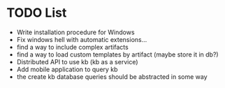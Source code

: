 # TODO List

- Write installation procedure for Windows
- Fix windows hell with automatic extensions...
- find a way to include complex artifacts
- find a way to load custom templates by artifact (maybe store it in db?)
- Distributed API to use kb (kb as a service)
- Add mobile application to query kb
- the create kb database queries should be abstracted in some way
